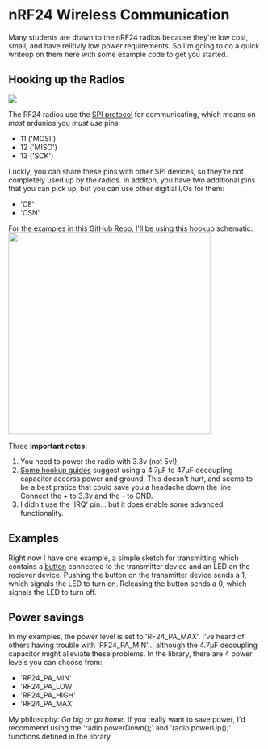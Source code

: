 # nRF24 Wireless Communication

Many students are drawn to the nRF24 radios because they're low cost, small, and have relitivly low power requirements. So I'm going to do a quick writeup on them here with some example code to get you started.

## Hooking up the Radios

[<img src="https://www.mysensors.org/uploads/57c1a2411730a6c715b6b1b0/image/nrfTop.png">](https://www.mysensors.org/)

The RF24 radios use the [SPI protocol](https://www.arduino.cc/en/reference/SPI) for communicating, which means on _most_ ardunios you *must use* pins 

 * 11 ('MOSI') 
 * 12 ('MISO')
 * 13 ('SCK') 

 Luckly, you can share these pins with other SPI devices, so they're not completely used up by the radios. In additon, you have two additional pins that you can pick up, but you can use other digitial I/Os for them:

  * 'CE' 
  * 'CSN'

For the examples in this GitHub Repo, I'll be using this hookup schematic: 
<img src="https://raw.githubusercontent.com/mrsoltys/GEEN1400/master/nRF24/radioHookup.png" width="400">

Three __important notes:__ 

 1) You need to power the radio with 3.3v (not 5v!)
 2) [Some hookup guides](https://www.mysensors.org/build/connect_radio) suggest using a 4.7µF to 47µF decoupling capacitor accorss power and ground. This doesn't hurt, and seems to be a best pratice that could save you a headache down the line. Connect the + to 3.3v and the - to GND.
 3) I didn't use the 'IRQ' pin... but it does enable some advanced functionality.

## Examples
Right now I have one example, a simple sketch for transmitting which contains a [button](https://github.com/mrsoltys/GEEN1400/tree/master/Buttons) connected to the transmitter device and an LED on the reciever device. Pushing the button on the transmitter device sends a 1, which signals the LED to turn on. Releasing the button sends a 0, which signals the LED to turn off.

## Power savings
In my examples, the power level is set to 'RF24_PA_MAX'. I've heard of others having trouble with 'RF24_PA_MIN'... although the 4.7µF decoupling capacitor might alleviate these problems. In the library, there are 4 power levels you can choose from:

 * 'RF24_PA_MIN' 
 * 'RF24_PA_LOW'
 * 'RF24_PA_HIGH' 
 * 'RF24_PA_MAX'

 My philosophy: _Go big or go home_. If you really want to save power, I'd recommend using the 'radio.powerDown();' and 'radio.powerUp();' functions defined in the library